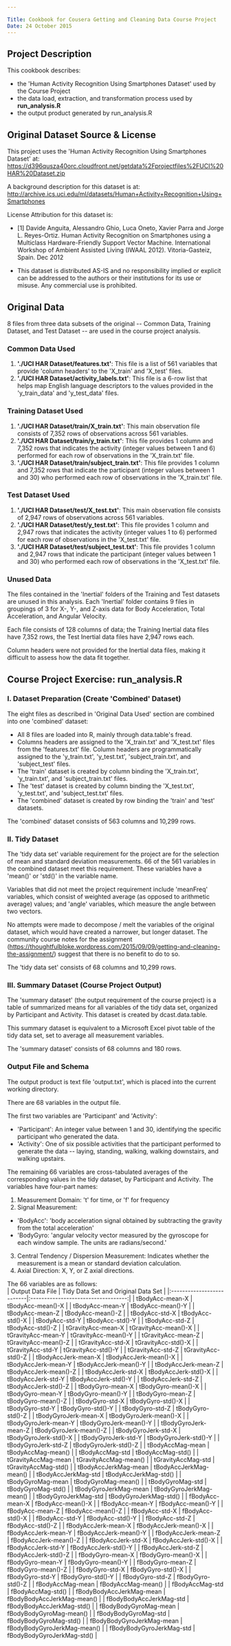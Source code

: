 ```yaml
---

Title: Cookbook for Cousera Getting and Cleaning Data Course Project
Date: 24 October 2015
---
```


## Project Description
This cookbook describes:
-  the 'Human Activity Recognition Using Smartphones Dataset' used by the Course Project
-  the data load, extraction, and transformation process used by **run_analysis.R**
- the output product generated by run_analysis.R

## Original Dataset Source & License
This project uses the 'Human Activity Recognition Using Smartphones Dataset' at: https://d396qusza40orc.cloudfront.net/getdata%2Fprojectfiles%2FUCI%20HAR%20Dataset.zip  

A background description for this dataset is at: http://archive.ics.uci.edu/ml/datasets/Human+Activity+Recognition+Using+Smartphones  

License Attribution for this dataset is:  
* [1] Davide Anguita, Alessandro Ghio, Luca Oneto, Xavier Parra and Jorge L. Reyes-Ortiz. Human Activity Recognition on Smartphones using a Multiclass Hardware-Friendly Support Vector Machine. International Workshop of Ambient Assisted Living (IWAAL 2012). Vitoria-Gasteiz, Spain. Dec 2012  

* This dataset is distributed AS-IS and no responsibility implied or explicit can be addressed to the authors or their institutions for its use or misuse. Any commercial use is prohibited.  

## Original Data
8 files from three data subsets of the original -- Common Data, Training Dataset, and Test Dataset -- are used in the course project analysis.

### Common Data Used
1. **'./UCI HAR Dataset/features.txt'**: This file is a list of 561 variables that provide 'column headers' to the 'X_train' and 'X_test' files.
2. **'./UCI HAR Dataset/activity_labels.txt'**: This file is a 6-row list that helps map English language descriptors to the values provided in the 'y_train_data' and 'y_test_data' files.

### Training Dataset Used
1. **'./UCI HAR Dataset/train/X_train.txt'**: This main observation file consists of 7,352 rows of observations across 561 variables.
2. **'./UCI HAR Dataset/train/y_train.txt'**: This file   provides 1 column and 7,352 rows that indicates the activity (integer values between 1 and 6) performed for each row of observations in the 'X_train.txt' file.
3. **'./UCI HAR Dataset/train/subject_train.txt'**: This file provides 1 column and 7,352 rows that indicate the participant (integer values between 1 and 30) who performed each row of observations in the 'X_train.txt' file.

### Test Dataset Used
1. **'./UCI HAR Dataset/test/X_test.txt'**: This main observation file consists of 2,947 rows of observations across 561 variables.
2. **'./UCI HAR Dataset/test/y_test.txt'**: This file provides 1 column and 2,947 rows that indicates the activity (integer values 1 to 6) performed for each row of observations in the 'X_test.txt' file.
3. **'./UCI HAR Dataset/test/subject_test.txt'**: This file provides 1 column and 2,947 rows that indicate the participant (integer values between 1 and 30) who performed each row of observations in the 'X_test.txt' file.

### Unused Data

The files contained in the 'Inertial' folders of the Training and Test datasets are unused in this analysis. Each 'Inertial' folder contains 9 files in groupings of 3 for X-, Y-, and Z-axis data for Body Acceleration, Total Acceleration, and Angular Velocity.

Each file consists of 128 columns of data; the Training Inertial data files have 7,352 rows, the Test Inertial data files have 2,947 rows each.

Column headers were not provided for the Inertial data files, making it difficult to assess how the data fit together.

## Course Project Exercise: run_analysis.R  

### I.  Dataset Preparation (Create 'Combined' Dataset)

The eight files as described in 'Original Data Used' section are combined into one 'combined' dataset:
- All 8 files are loaded into R, mainly through data.table's fread.
- Columns headers are assigned to the 'X_train.txt' and 'X_test.txt' files from the 'features.txt' file. Column headers are programmatically assigned to the 'y_train.txt', 'y_test.txt', 'subject_train.txt', and 'subject_test' files.
- The 'train' dataset is created by column binding the 'X_train.txt', 'y_train.txt', and 'subject_train.txt' files.
- The 'test' dataset is created by column binding the 'X_test.txt', 'y_test.txt', and 'subject_test.txt' files.
- The 'combined' dataset is created by row binding the 'train' and 'test' datasets.

The 'combined' dataset consists of 563 columns and 10,299 rows.

### II. Tidy Dataset
The 'tidy data set' variable requirement for the project are for the selection of mean and standard deviation measurements. 66 of the 561 variables in the combined dataset meet this requirement. These variables have a 'mean()' or 'std()' in the variable name.

Variables that did not meet the project requirement include 'meanFreq' variables, which consist of weighted average (as opposed to arithmetic average) values; and 'angle' variables, which measure the angle between two vectors.

No attempts were made to decompose / melt the variables of the original dataset, which would have created a narrower, but longer dataset. The community course notes for the assignment (https://thoughtfulbloke.wordpress.com/2015/09/09/getting-and-cleaning-the-assignment/) suggest that there is no benefit to do to so.

The 'tidy data set' consists of 68 columns and 10,299 rows.

### III. Summary Dataset (Course Project Output)
The 'summary dataset' (the output requirement of the course project) is a table of summarized means for all variables of the tidy data set, organized by Participant and Activity. This dataset is created by dcast.data.table.

This summary dataset is equivalent to a Microsoft Excel pivot table of the tidy data set, set to average all measurement variables.

The 'summary dataset' consists of 68 columns and 180 rows.

### Output File and Schema
The output product is text file 'output.txt', which is placed into the current working directory.

There are 68 variables in the output file.

The first two variables are 'Participant' and 'Activity':
- 'Participant': An integer value between 1 and 30, identifying the specific participant who generated the data.
- 'Activity': One of six possible activities that the participant performed to generate the data -- laying, standing, walking, walking downstairs, and walking upstairs.

The remaining 66 variables are cross-tabulated averages of the corresponding values in the tidy dataset, by Participant and Activity. The variables have four-part names:
1. Measurement Domain: 't' for time, or 'f' for frequency  
2. Signal Measurement:
  * 'BodyAcc': 'body acceleration signal obtained by subtracting the gravity from the total acceleration'
  * 'BodyGyro: 'angular velocity vector measured by the gyroscope for each window sample. The units are radians/second.'
3. Central Tendency / Dispersion Measurement: Indicates whether the measurement is a mean or standard deviation calculation.
4. Axial Direction: X, Y, or Z axial directions.

The 66 variables are as follows:  
| Output Data File          | Tidy Data Set and Original Data Set |
|:--------------------------|:-----------------------------------:|
| tBodyAcc-mean-X           |          tBodyAcc-mean()-X          |
| tBodyAcc-mean-Y           |          tBodyAcc-mean()-Y          |
| tBodyAcc-mean-Z           |          tBodyAcc-mean()-Z          |
| tBodyAcc-std-X            |          tBodyAcc-std()-X           |
| tBodyAcc-std-Y            |          tBodyAcc-std()-Y           |
| tBodyAcc-std-Z            |          tBodyAcc-std()-Z           |
| tGravityAcc-mean-X        |        tGravityAcc-mean()-X         |
| tGravityAcc-mean-Y        |        tGravityAcc-mean()-Y         |
| tGravityAcc-mean-Z        |        tGravityAcc-mean()-Z         |
| tGravityAcc-std-X         |         tGravityAcc-std()-X         |
| tGravityAcc-std-Y         |         tGravityAcc-std()-Y         |
| tGravityAcc-std-Z         |         tGravityAcc-std()-Z         |
| tBodyAccJerk-mean-X       |        tBodyAccJerk-mean()-X        |
| tBodyAccJerk-mean-Y       |        tBodyAccJerk-mean()-Y        |
| tBodyAccJerk-mean-Z       |        tBodyAccJerk-mean()-Z        |
| tBodyAccJerk-std-X        |        tBodyAccJerk-std()-X         |
| tBodyAccJerk-std-Y        |        tBodyAccJerk-std()-Y         |
| tBodyAccJerk-std-Z        |        tBodyAccJerk-std()-Z         |
| tBodyGyro-mean-X          |         tBodyGyro-mean()-X          |
| tBodyGyro-mean-Y          |         tBodyGyro-mean()-Y          |
| tBodyGyro-mean-Z          |         tBodyGyro-mean()-Z          |
| tBodyGyro-std-X           |          tBodyGyro-std()-X          |
| tBodyGyro-std-Y           |          tBodyGyro-std()-Y          |
| tBodyGyro-std-Z           |          tBodyGyro-std()-Z          |
| tBodyGyroJerk-mean-X      |       tBodyGyroJerk-mean()-X        |
| tBodyGyroJerk-mean-Y      |       tBodyGyroJerk-mean()-Y        |
| tBodyGyroJerk-mean-Z      |       tBodyGyroJerk-mean()-Z        |
| tBodyGyroJerk-std-X       |        tBodyGyroJerk-std()-X        |
| tBodyGyroJerk-std-Y       |        tBodyGyroJerk-std()-Y        |
| tBodyGyroJerk-std-Z       |        tBodyGyroJerk-std()-Z        |
| tBodyAccMag-mean          |         tBodyAccMag-mean()          |
| tBodyAccMag-std           |          tBodyAccMag-std()          |
| tGravityAccMag-mean       |        tGravityAccMag-mean()        |
| tGravityAccMag-std        |        tGravityAccMag-std()         |
| tBodyAccJerkMag-mean      |       tBodyAccJerkMag-mean()        |
| tBodyAccJerkMag-std       |        tBodyAccJerkMag-std()        |
| tBodyGyroMag-mean         |         tBodyGyroMag-mean()         |
| tBodyGyroMag-std          |         tBodyGyroMag-std()          |
| tBodyGyroJerkMag-mean     |       tBodyGyroJerkMag-mean()       |
| tBodyGyroJerkMag-std      |       tBodyGyroJerkMag-std()        |
| fBodyAcc-mean-X           |          fBodyAcc-mean()-X          |
| fBodyAcc-mean-Y           |          fBodyAcc-mean()-Y          |
| fBodyAcc-mean-Z           |          fBodyAcc-mean()-Z          |
| fBodyAcc-std-X            |          fBodyAcc-std()-X           |
| fBodyAcc-std-Y            |          fBodyAcc-std()-Y           |
| fBodyAcc-std-Z            |          fBodyAcc-std()-Z           |
| fBodyAccJerk-mean-X       |        fBodyAccJerk-mean()-X        |
| fBodyAccJerk-mean-Y       |        fBodyAccJerk-mean()-Y        |
| fBodyAccJerk-mean-Z       |        fBodyAccJerk-mean()-Z        |
| fBodyAccJerk-std-X        |        fBodyAccJerk-std()-X         |
| fBodyAccJerk-std-Y        |        fBodyAccJerk-std()-Y         |
| fBodyAccJerk-std-Z        |        fBodyAccJerk-std()-Z         |
| fBodyGyro-mean-X          |         fBodyGyro-mean()-X          |
| fBodyGyro-mean-Y          |         fBodyGyro-mean()-Y          |
| fBodyGyro-mean-Z          |         fBodyGyro-mean()-Z          |
| fBodyGyro-std-X           |          fBodyGyro-std()-X          |
| fBodyGyro-std-Y           |          fBodyGyro-std()-Y          |
| fBodyGyro-std-Z           |          fBodyGyro-std()-Z          |
| fBodyAccMag-mean          |         fBodyAccMag-mean()          |
| fBodyAccMag-std           |          fBodyAccMag-std()          |
| fBodyBodyAccJerkMag-mean  |     fBodyBodyAccJerkMag-mean()      |
| fBodyBodyAccJerkMag-std   |      fBodyBodyAccJerkMag-std()      |
| fBodyBodyGyroMag-mean     |       fBodyBodyGyroMag-mean()       |
| fBodyBodyGyroMag-std      |       fBodyBodyGyroMag-std()        |
| fBodyBodyGyroJerkMag-mean |     fBodyBodyGyroJerkMag-mean()     |
| fBodyBodyGyroJerkMag-std  |     fBodyBodyGyroJerkMag-std()      |
